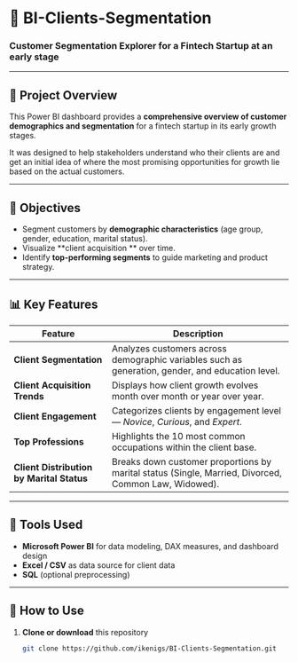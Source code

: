 # 💼 BI-Clients-Segmentation  
### Customer Segmentation Explorer for a Fintech Startup at an early stage 

---

## 🧭 Project Overview  

This Power BI dashboard provides a **comprehensive overview of customer demographics and segmentation** for a fintech startup in its early growth stages.  

It was designed to help stakeholders understand who their clients are and get an initial idea of where the most promising opportunities for growth lie based on the actual customers.  

---

## 🎯 Objectives  

- Segment customers by **demographic characteristics** (age group, gender, education, marital status).  
- Visualize **client acquisition ** over time.  
- Identify **top-performing segments** to guide marketing and product strategy.  

---

## 📊 Key Features  

| Feature | Description |
|----------|-------------|
| **Client Segmentation** | Analyzes customers across demographic variables such as generation, gender, and education level. |
| **Client Acquisition Trends** | Displays how client growth evolves month over month or year over year. |
| **Client Engagement** | Categorizes clients by engagement level — *Novice*, *Curious*, and *Expert*. |
| **Top Professions** | Highlights the 10 most common occupations within the client base. |
| **Client Distribution by Marital Status** | Breaks down customer proportions by marital status (Single, Married, Divorced, Common Law, Widowed). |

---

## 🧰 Tools Used  

- **Microsoft Power BI** for data modeling, DAX measures, and dashboard design  
- **Excel / CSV** as data source for client data  
- **SQL** (optional preprocessing)  

---

## 🚀 How to Use  

1. **Clone or download** this repository  
   ```bash
   git clone https://github.com/ikenigs/BI-Clients-Segmentation.git
